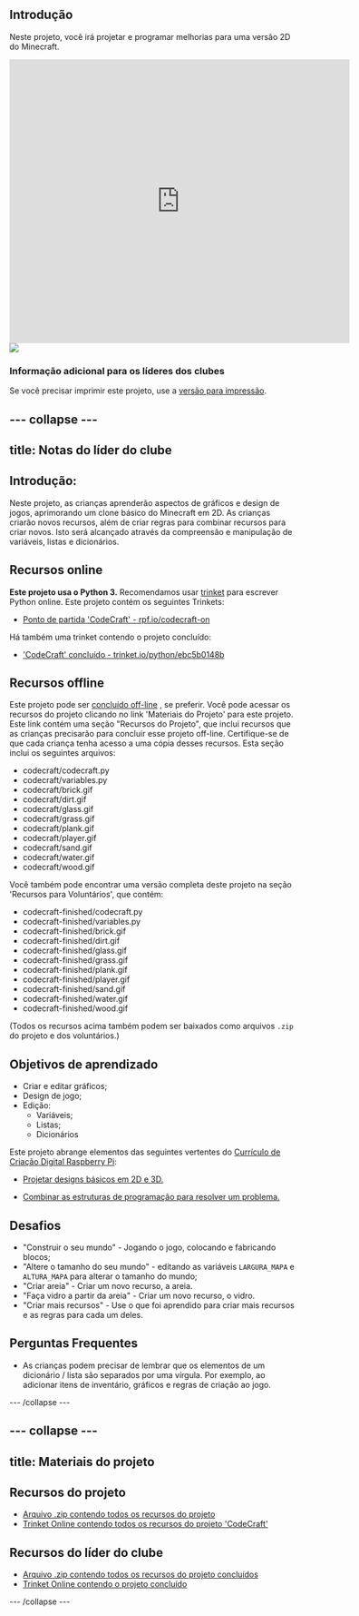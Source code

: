 ## Introdução

Neste projeto, você irá projetar e programar melhorias para uma versão 2D do Minecraft.

<div class="trinket">
  <iframe src="https://trinket.io/embed/python/ebc5b0148b?outputOnly=true&start=result" width="600" height="500" frameborder="0" marginwidth="0" marginheight="0" allowfullscreen>
  </iframe>
  <img src="images/craft-finished.png">
</div>

### Informação adicional para os líderes dos clubes

Se você precisar imprimir este projeto, use a [versão para impressão](https://projects.raspberrypi.org/pt-BR/projects/codecraft/print).

--- collapse ---
---
title: Notas do líder do clube
---

## Introdução:

Neste projeto, as crianças aprenderão aspectos de gráficos e design de jogos, aprimorando um clone básico do Minecraft em 2D. As crianças criarão novos recursos, além de criar regras para combinar recursos para criar novos. Isto será alcançado através da compreensão e manipulação de variáveis, listas e dicionários.

## Recursos online

**Este projeto usa o Python 3.** Recomendamos usar [trinket](https://trinket.io/) para escrever Python online. Este projeto contém os seguintes Trinkets:

+ [Ponto de partida 'CodeCraft' - rpf.io/codecraft-on](https://rpf.io/codecraft-on)

Há também uma trinket contendo o projeto concluído:

+ ['CodeCraft' concluído - trinket.io/python/ebc5b0148b](https://trinket.io/python/ebc5b0148b)

## Recursos offline

Este projeto pode ser [concluído off-line](https://www.codeclubprojects.org/en-GB/resources/python-working-offline/) , se preferir. Você pode acessar os recursos do projeto clicando no link 'Materiais do Projeto' para este projeto. Este link contém uma seção "Recursos do Projeto", que inclui recursos que as crianças precisarão para concluir esse projeto off-line. Certifique-se de que cada criança tenha acesso a uma cópia desses recursos. Esta seção inclui os seguintes arquivos:

+ codecraft/codecraft.py
+ codecraft/variables.py
+ codecraft/brick.gif
+ codecraft/dirt.gif
+ codecraft/glass.gif
+ codecraft/grass.gif
+ codecraft/plank.gif
+ codecraft/player.gif
+ codecraft/sand.gif
+ codecraft/water.gif
+ codecraft/wood.gif

Você também pode encontrar uma versão completa deste projeto na seção 'Recursos para Voluntários', que contém:

+ codecraft-finished/codecraft.py
+ codecraft-finished/variables.py
+ codecraft-finished/brick.gif
+ codecraft-finished/dirt.gif
+ codecraft-finished/glass.gif
+ codecraft-finished/grass.gif
+ codecraft-finished/plank.gif
+ codecraft-finished/player.gif
+ codecraft-finished/sand.gif
+ codecraft-finished/water.gif
+ codecraft-finished/wood.gif

(Todos os recursos acima também podem ser baixados como arquivos `.zip` do projeto e dos voluntários.)

## Objetivos de aprendizado

+ Criar e editar gráficos;
+ Design de jogo;
+ Edição: 
    + Variáveis;
    + Listas;
    + Dicionários

Este projeto abrange elementos das seguintes vertentes do [Currículo de Criação Digital Raspberry Pi](https://rpf.io/curriculum):

+ [Projetar designs básicos em 2D e 3D.](https://www.raspberrypi.org/curriculum/design/creator)

+ [Combinar as estruturas de programação para resolver um problema.](https://www.raspberrypi.org/curriculum/programming/builder)

## Desafios

+ "Construir o seu mundo" - Jogando o jogo, colocando e fabricando blocos;
+ "Altere o tamanho do seu mundo" - editando as variáveis ​​ `LARGURA_MAPA` e `ALTURA_MAPA` para alterar o tamanho do mundo;
+ "Criar areia" - Criar um novo recurso, a areia.
+ "Faça vidro a partir da areia" - Criar um novo recurso, o vidro.
+ "Criar mais recursos" - Use o que foi aprendido para criar mais recursos e as regras para cada um deles.

## Perguntas Frequentes

+ As crianças podem precisar de lembrar que os elementos de um dicionário / lista são separados por uma vírgula. Por exemplo, ao adicionar itens de inventário, gráficos e regras de criação ao jogo.

--- /collapse ---

--- collapse ---
---
title: Materiais do projeto
---

## Recursos do projeto

+ [Arquivo .zip contendo todos os recursos do projeto](resources/codecraft-resources.zip)
+ [Trinket Online contendo todos os recursos do projeto 'CodeCraft'](https://rpf.io/codecraft-on)

## Recursos do líder do clube

+ [Arquivo .zip contendo todos os recursos do projeto concluídos](solutions/codecraft-solution.zip)
+ [Trinket Online contendo o projeto concluído](https://trinket.io/python/ebc5b0148b)

--- /collapse ---
